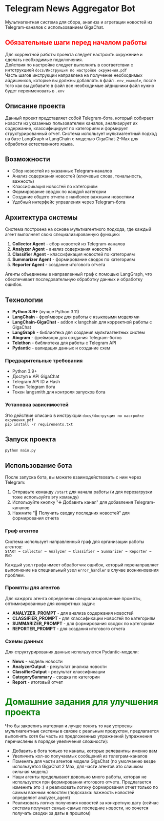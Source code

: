 # Telegram News Aggregator Bot

Мультиагентная система для сбора, анализа и агрегации новостей из Telegram-каналов с использованием GigaChat.

## <font color = 'red'>Обязательные шаги перед началом работы </font>

Для корректной работы проекта следует настроить окружение и сделать необходимые подключения.
<br>
Действия по настройке следует выполнять в соответствии с интструкцией `docs/Инструкция по настройке окружения.pdf`
<br>
Часть шагов инструкции направлена на получение необходимых айдишников, которые вы должны добавлять в файл `.env_example`, после того как вы добавите в файл все необходимые айдишники файл нужно будет переименовать в `.env`

## Описание проекта

Данный проект представляет собой Telegram-бота, который собирает новости из указанных пользователем каналов, анализирует их содержание, классифицирует по категориям и формирует структурированный отчет. Система использует мультиагентный подход на базе LangGraph и LangChain с моделью GigaChat-2-Max для обработки естественного языка.

## Возможности

- Сбор новостей из указанных Telegram-каналов
- Анализ содержания новостей (ключевые слова, тональность, важность)
- Классификация новостей по категориям
- Формирование сводок по каждой категории
- Создание общего отчета с наиболее важными новостями
- Удобный интерфейс управления через Telegram-бота

## Архитектура системы

Система построена на основе мультиагентного подхода, где каждый агент выполняет свою специализированную функцию:

1. **Collector Agent** - сбор новостей из Telegram-каналов
2. **Analyzer Agent** - анализ содержания новостей
3. **Classifier Agent** - классификация новостей по категориям
4. **Summarizer Agent** - формирование сводок по категориям
5. **Reporter Agent** - создание итогового отчета

Агенты объединены в направленный граф с помощью LangGraph, что обеспечивает последовательную обработку данных и обработку ошибок.

## Технологии

- **Python 3.9+** (лучше Python 3.11)
- **LangChain** - фреймворк для работы с языковыми моделями
- **LangChain-GigaChat** - addon к langchain для корректной работы с GigaChat 
- **LangGraph** - библиотека для создания мультиагентных систем
- **Aiogram** - фреймворк для создания Telegram-ботов
- **Telethon** - библиотека для работы с Telegram API
- **Pydantic** - валидация данных и создание схем

### Предварительные требования

- Python 3.9+
- Доступ к API GigaChat
- Telegram API ID и Hash
- Токен Telegram бота
- Токен langsmith для контроля запусков бота

### Установка зависимостей
Это действие описано в инструкции `docs/Инструкция по настройке окружения.pdf`
<br>
`pip install -r requirements.txt`

## Запуск проекта
`python main.py`

## Использование бота

После запуска бота, вы можете взаимодействовать с ним через Telegram:

1. Отправьте команду `/start` для начала работы (и для перезагрузки тоже используйте эту команду)
2. Используйте кнопку "➕ Добавить канал" для добавления Telegram-каналов
3. Нажмите "📰 Получить сводку последних новостей" для формирования отчета

### Граф агентов

Система использует направленный граф для организации работы агентов:
<br>
`START → Collector → Analyzer → Classifier → Summarizer → Reporter → END`

Каждый узел графа имеет обработчик ошибок, который перенаправляет выполнение на специальный узел `error_handler` в случае возникновения проблем.

### Промпты для агентов

Для каждого агента определены специализированные промпты, оптимизированные для конкретных задач:

- **ANALYZER_PROMPT** - для анализа содержания новостей
- **CLASSIFIER_PROMPT** - для классификации новостей по категориям
- **SUMMARIZER_PROMPT** - для формирования сводок по категориям
- **REPORTER_PROMPT** - для создания итогового отчета

### Схемы данных

Для структурирования данных используются Pydantic-модели:

- **News** - модель новости
- **AnalyzerOutput** - результат анализа новости
- **ClassifierOutput** - результат классификации
- **CategorySummary** - сводка по категории
- **Report** - итоговый отчет


# <font color='green'> Домашние задания для улучшения проекта </font>

Что бы закрепить материал и лучше понять то как устроены мультиагентные системы в связке с реальным продуктом, предлагается выполнять хотя бы часть из предложенных упражнений (упражнения перечислены в порядке увеличения сложности):

- Добавить в бота только те каналы, которые релевантны именно вам
- Увеличить кол-во получаемых сообщений из телеграм-каналов
- Поменять для части агентов модели GigaChat (по умолчанию везде используется GigaChat 2 Max, для части агентов это слишком сильная модель)
- Наши агенты проделывают довольно много работы, которая не используется при формировании итогового отчета. Предлагается изменить это :) и реализовать логику формирования отчет только по самым важным новостям (подсказка: важность новостей определяет analyzer_agent)
- Реализовать логику получения новостей за конкретную дату (сейчас система получает самые-самые последние новости, но хочется получать сводки за даты в прошлом)